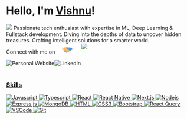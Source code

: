 
<h1>Hello, I'm <a href="https://v3portfolio.vercel.app/">Vishnu</a>!</h1>

<img src="/rocket.gif" width="28">  Passionate tech enthusiast with expertise in ML, Deep Learning & Fullstack development. Diving into the depths of data to uncover hidden treasures. Crafting intelligent solutions for a smarter world.
<br />
<img align="right" src="/wink.gif" width="300">
Connect with me on <img src="/Handshake.gif" width="60">
<p align="center">

<a href="https://v3portfolio.vercel.app/" target="_blank"><img align="left" alt="Personal Website" src="https://img.shields.io/badge/Website-DC143C?style=for-the-badge&logo=medium&logoColor=white" /></a>
<a href="https://www.linkedin.com/in/vishnuvardhanvaka/" target="_blank"><img align="left" alt="LinkedIn" src="https://img.shields.io/badge/LinkedIn-0077B5?style=for-the-badge&logo=linkedin&logoColor=white" />
<p />
<br />
<br />

<h3>Skills</h3>

![Javascript](https://img.shields.io/badge/Javascript-F0DB4F?style=for-the-badge&labelColor=black&logo=javascript&logoColor=F0DB4F)
![Typescript](https://img.shields.io/badge/Typescript-007acc?style=for-the-badge&labelColor=black&logo=typescript&logoColor=007acc)
![React](https://img.shields.io/badge/-React-61DBFB?style=for-the-badge&labelColor=black&logo=react&logoColor=61DBFB)
![React Native](https://img.shields.io/badge/React_Native-20232A?style=for-the-badge&logo=react&logoColor=61DAFB)
![Next.js](https://img.shields.io/badge/next.js-000000?style=for-the-badge&logo=nextdotjs&logoColor=white)
![Nodejs](https://img.shields.io/badge/Nodejs-3C873A?style=for-the-badge&labelColor=black&logo=node.js&logoColor=3C873A)
![Express.js](https://img.shields.io/badge/Express.js-000000?style=for-the-badge&logo=express&logoColor=white)
![MongoDB](https://img.shields.io/badge/MongoDB-4EA94B?style=for-the-badge&logo=mongodb&logoColor=white)
![HTML](https://img.shields.io/badge/HTML5-E34F26?style=for-the-badge&logo=html5&logoColor=white)
![CSS3](https://img.shields.io/badge/CSS3-1572B6?style=for-the-badge&logo=css3&logoColor=white)
![Bootstrap](https://img.shields.io/badge/Bootstrap-563D7C?style=for-the-badge&logo=bootstrap&logoColor=white)
![React Query](https://img.shields.io/badge/-React_Query-FF4154?style=for-the-badge&logo=react%20query&logoColor=white)
![VSCode](https://img.shields.io/badge/Visual_Studio-0078d7?style=for-the-badge&logo=visual%20studio&logoColor=white)
![Git](https://img.shields.io/badge/Git-F05032?style=for-the-badge&logo=git&logoColor=white)

<br/>
